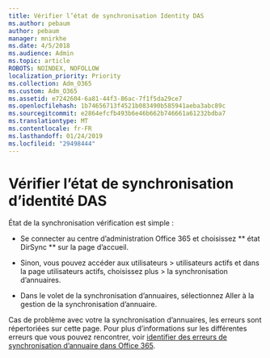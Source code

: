 ```yaml
---
title: Vérifier l’état de synchronisation Identity DAS
ms.author: pebaum
author: pebaum
manager: mnirkhe
ms.date: 4/5/2018
ms.audience: Admin
ms.topic: article
ROBOTS: NOINDEX, NOFOLLOW
localization_priority: Priority
ms.collection: Adm_O365
ms.custom: Adm_O365
ms.assetid: e7242604-6a81-44f3-86ac-7f1f5da29ce7
ms.openlocfilehash: 1b74656713f4521b083490b585941aeba3abc89c
ms.sourcegitcommit: e2864efcfb493b6e46b662b746661a61232bdba7
ms.translationtype: MT
ms.contentlocale: fr-FR
ms.lasthandoff: 01/24/2019
ms.locfileid: "29498444"
---
```

# <a name="check-aad-identity-sync-status"></a>Vérifier l’état de synchronisation d’identité DAS

État de la synchronisation vérification est simple : 
  
- Se connecter au centre d’administration Office 365 et choisissez ** état DirSync ** sur la page d’accueil. 
    
- Sinon, vous pouvez accéder aux utilisateurs \> utilisateurs actifs et dans la page utilisateurs actifs, choisissez plus \> la synchronisation d’annuaires.
    
- Dans le volet de la synchronisation d’annuaires, sélectionnez Aller à la gestion de la synchronisation d’annuaire. 
    
Cas de problème avec votre la synchronisation d’annuaires, les erreurs sont répertoriées sur cette page. Pour plus d’informations sur les différentes erreurs que vous pouvez rencontrer, voir [identifier des erreurs de synchronisation d’annuaire dans Office 365](https://support.office.com/article/b4fc07a5-97ea-4ca6-9692-108acab74067).
  


